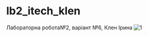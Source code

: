 # lb2_itech_klen
Лабораторна робота№2, варіант №6, Клен Ірина
![1](https://user-images.githubusercontent.com/120607789/208806320-6ade8414-96b3-4a17-a94f-42dce3ce5de7.png)

